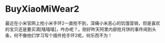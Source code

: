 # BuyXiaoMiWear2
最近在小米官网上抢小米手环2一直抢不到，深痛小米恶心的饥饿营销，但是喜欢的宝贝还是要买滴[嘻嘻嘻]，咋办呢？。刚好昨天阿里内部抢月饼的事件闹到头条，何不像他们学习写个插件抢手环2呢，何乐而不为！
